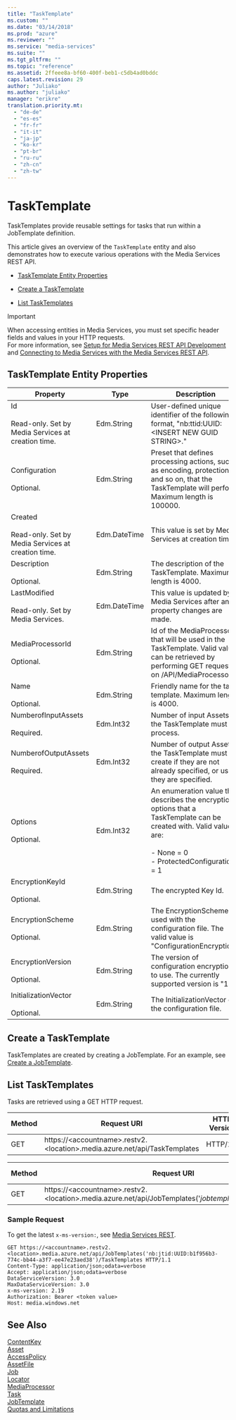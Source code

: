 ```yaml
---
title: "TaskTemplate"
ms.custom: ""
ms.date: "03/14/2018"
ms.prod: "azure"
ms.reviewer: ""
ms.service: "media-services"
ms.suite: ""
ms.tgt_pltfrm: ""
ms.topic: "reference"
ms.assetid: 2ffeee8a-bf60-400f-beb1-c5db4ad0bddc
caps.latest.revision: 29
author: "Juliako"
ms.author: "juliako"
manager: "erikre"
translation.priority.mt: 
  - "de-de"
  - "es-es"
  - "fr-fr"
  - "it-it"
  - "ja-jp"
  - "ko-kr"
  - "pt-br"
  - "ru-ru"
  - "zh-cn"
  - "zh-tw"
---
```

# TaskTemplate
TaskTemplates provide reusable settings for tasks that run within a JobTemplate definition.  
  
 This article gives an overview of the `TaskTemplate` entity and also demonstrates how to execute various operations with the Media Services REST API.  
  
-   [TaskTemplate Entity Properties](../operations/tasktemplate.md#task_template_entity_properties)  
  
-   [Create a TaskTemplate](../operations/tasktemplate.md#create_a_tasktemplate)  
  
-   [List TaskTemplates](../operations/tasktemplate.md#list_tasktemplates)  
  
> [!IMPORTANT]
> When accessing entities in Media Services, you must set specific header fields and values in your HTTP requests. <br/>For more information, see [Setup for Media Services REST API Development](https://docs.microsoft.com/azure/media-services/media-services-rest-how-to-use) and [Connecting to Media Services with the Media Services REST API](https://docs.microsoft.com/azure/media-services/media-services-use-aad-auth-to-access-ams-api).  

##  <a name="task_template_entity_properties"></a> TaskTemplate Entity Properties  
  
|Property|Type|Description|  
|--------------|----------|-----------------|  
|Id<br /><br /> Read-only. Set by Media Services at creation time.|Edm.String|User-defined unique identifier of the following format, "nb:ttid:UUID:\<INSERT NEW GUID STRING>."|  
|Configuration<br /><br /> Optional.|Edm.String|Preset that defines processing actions, such as encoding, protection, and so on, that the TaskTemplate will perform. Maximum length is 100000.|  
|Created<br /><br /> Read-only. Set by Media Services at creation time.|Edm.DateTime|This value is set by Media Services at creation time.|  
|Description<br /><br /> Optional.|Edm.String|The description of the TaskTemplate. Maximum length is 4000.|  
|LastModified<br /><br /> Read-only. Set by Media Services.|Edm.DateTime|This value is updated by Media Services after any property changes are made.|  
|MediaProcessorId<br /><br /> Optional.|Edm.String|Id of the MediaProcessor that will be used in the TaskTemplate. Valid values can be retrieved by performing GET request on /API/MediaProcessors.|  
|Name<br /><br /> Optional.|Edm.String|Friendly name for the task template. Maximum length is 4000.|  
|NumberofInputAssets<br /><br /> Required.|Edm.Int32|Number of input Assets the TaskTemplate must process.|  
|NumberofOutputAssets<br /><br /> Required.|Edm.Int32|Number of output Assets the TaskTemplate must create if they are not already specified, or use if they are specified.|  
|Options<br /><br /> Optional.|Edm.Int32|An enumeration value that describes the encryption options that a TaskTemplate can be created with. Valid values are:<br /><br /> -   None = 0<br />-   ProtectedConfiguration = 1|  
|EncryptionKeyId<br /><br /> Optional.|Edm.String|The encrypted Key Id.|  
|EncryptionScheme<br /><br /> Optional.|Edm.String|The EncryptionScheme used with the configuration file. The valid value is "ConfigurationEncryption."|  
|EncryptionVersion<br /><br /> Optional.|Edm.String|The version of configuration encryption to use. The currently supported version is "1.0."|  
|InitializationVector<br /><br /> Optional.|Edm.String|The InitializationVector of the configuration file.|  
  
##  <a name="create_a_tasktemplate"></a> Create a TaskTemplate  
 TaskTemplates are created by creating a JobTemplate. For an example, see [Create a JobTemplate](../operations/jobtemplate.md#create_a_jobtemplate).  
  
##  <a name="list_tasktemplates"></a> List TaskTemplates  
 Tasks are retrieved using a GET HTTP request.  
  
|Method|Request URI|HTTP Version|  
|------------|-----------------|------------------|  
|GET|https://&lt;accountname&gt;.restv2.&lt;location&gt;.media.azure.net/api/TaskTemplates|HTTP/1.1|  
  
|Method|Request URI|HTTP Version|  
|------------|-----------------|------------------|  
|GET|https://&lt;accountname&gt;.restv2.&lt;location&gt;.media.azure.net/api/JobTemplates('*jobtemplateid*')/TaskTemplates|HTTP/1.1|  
  
### Sample Request  

 To get the latest `x-ms-version:`, see [Media Services REST](../operations/azure-media-services-rest-api-reference.md).  
  
```  
GET https://<accountname>.restv2.<location>.media.azure.net/api/JobTemplates('nb:jtid:UUID:b1f956b3-774c-bb44-a3f7-ee47e23aed38')/TaskTemplates HTTP/1.1  
Content-Type: application/json;odata=verbose  
Accept: application/json;odata=verbose  
DataServiceVersion: 3.0  
MaxDataServiceVersion: 3.0  
x-ms-version: 2.19
Authorization: Bearer <token value>  
Host: media.windows.net  
```  
  
## See Also  
 [ContentKey](../operations/contentkey.md)   
 [Asset](../operations/asset.md)   
 [AccessPolicy](../operations/accesspolicy.md)   
 [AssetFile](../operations/assetfile.md)   
 [Job](../operations/job.md)   
 [Locator](../operations/locator.md)   
 [MediaProcessor](../operations/mediaprocessor.md)   
 [Task](../operations/task.md)   
 [JobTemplate](../operations/jobtemplate.md)   
 [Quotas and Limitations](https://msdn.microsoft.com/82f7e538-6bdf-4883-aa50-24574cc4996e)